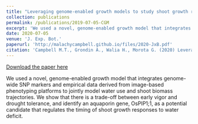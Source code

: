 ```yaml
---
title: "Leveraging genome-enabled growth models to study shoot growth responses to water deficit in rice"
collection: publications
permalink: /publications/2019-07-05-CGM
excerpt: 'We used a novel, genome-enabled growth model that integrates genome-wide SNP markers and empirical data derived from image-based phenotyping platforms to jointly model water use and shoot biomass trajectories. We show that there is a trade-off between early vigor and drought tolerance, and identify an aquaporin gene, OsPIP1;1, as a potential candidate that regulates the timing of shoot growth responses to water deficit.'
date: 2020-07-05
venue: 'J. Exp. Bot.'
paperurl: 'http://malachycampbell.github.io/files/2020-JxB.pdf'
citation: 'Campbell M.T., Grondin A., Walia H., Morota G. (2020) Leveraging genome-enabled growth models to study shoot growth responses to water deficit in rice. <i>J. Exp. Bot</i> 71(18):5669–5679.'
---
```


<a href='http://malachycampbell.github.io/files/2020-JxB.pdf'>Download the paper here</a>

We used a novel, genome-enabled growth model that integrates genome-wide SNP markers and empirical data derived from image-based phenotyping platforms to jointly model water use and shoot biomass trajectories. We show that there is a trade-off between early vigor and drought tolerance, and identify an aquaporin gene, OsPIP1;1, as a potential candidate that regulates the timing of shoot growth responses to water deficit.
